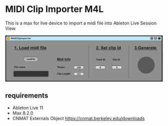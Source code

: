 # MIDI Clip Importer M4L
This is a max for live device to import a midi file into Ableton Live Session View.

![Device Image](pic_device.png)

requirements
---
- Ableton Live 11
- Max 8.2.0
- CNMAT Externals Object https://cnmat.berkeley.edu/downloads


